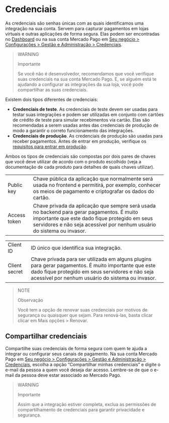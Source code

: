 # Credenciais

As credenciais são senhas únicas com as quais identificamos uma integração na sua conta. Servem para capturar pagamentos em lojas virtuais e outras aplicações de forma segura. Elas podem ser encontradas no [Dashboard](https://www.mercadopago[FAKER][URL][DOMAIN]/developers/pt/guides/resources/devpanel) ou na sua conta Mercado Pago em [Seu negócio > Configurações > Gestão e Administração > Credenciais](https://www.mercadopago[FAKER][URL][DOMAIN]/settings/account/credentials).

> WARNING 
> 
> Importante
> 
> Se você não é desenvolvedor, recomendamos que você verifique suas credenciais na sua conta Mercado Pago. E, se alguém está te ajudando a configurar as integrações da sua loja, você pode compartilhar as suas credenciais.

Existem dois tipos diferentes de credenciais:

* **Credenciais de teste**. As credenciais de teste devem ser usadas para testar suas integrações e podem ser utilizadas em conjunto com cartões de crédito de teste para simular recebimentos via cartão. Elas são recomendadas a serem usadas antes das credenciais de produção de modo a garantir o correto funcionamento das integrações.
* **Credenciais de produção**. As credenciais de produção são usadas para receber pagamentos. Antes de entrar em produção, verifique os [requisitos para entrar em produção](https://www.mercadopago[FAKER][URL][DOMAIN]/developers/pt/guides/manage-account/account/go-live-requirements).

Ambos os tipos de credenciais são compostas por dois pares de chaves que você deve utilizar de acordo com o produto escolhido (veja a documentação de cada produto para detalhes de quais chaves utilizar).

<table>
  <tr>
   <td>Public key
   </td>
   <td>Chave pública da aplicação que normalmente será usada no frontend e permitirá, por exemplo, conhecer os meios de pagamento e criptografar os dados do cartão.
   </td>
  </tr>
  <tr>
   <td>Access token
   </td>
   <td>Chave privada da aplicação que sempre será usada no backend para gerar pagamentos. É muito importante que este dado fique protegido em seus servidores e não seja acessível por nenhum usuário do sistema ou invasor.
   </td>
  </tr>
</table>

<table>
  <tr>
   <td>Client ID
   </td>
   <td>ID único que identifica sua integração.
   </td>
  </tr>
  <tr>
   <td>Client secret
   </td>
   <td>Chave privada para ser utilizada em alguns plugins para gerar pagamentos. É muito importante que este dado fique protegido em seus servidores e não seja acessível por nenhum usuário do sistema ou invasor.
   </td>
  </tr>
</table>

> NOTE
> 
> Observação
>
>Você tem a opção de renovar suas credenciais por motivos de segurança ou quaisquer que sejam. Para renová-las, basta clicar clicar em Mais opções > Renovar.


## Compartilhar credenciais

Compartilhe suas credenciais de forma segura com quem te ajuda a integrar ou configurar seus canais de pagamento. Na sua conta Mercado Pago em [Seu negócio > Configurações > Gestão e Administração > Credenciais](https://www.mercadopago[FAKER][URL][DOMAIN]/settings/account/credentials), escolha a opção “Compartilhar minhas credenciais” e digite o e-mail da pessoa a quem você deseja dar acesso. Lembre-se de que o e-mail da pessoa deve estar associado ao Mercado Pago.


> WARNING 
> 
> Importante
>
>Assim que a integração estiver completa, exclua as permissões de compartilhamento de credenciais para garantir privacidade e segurança.